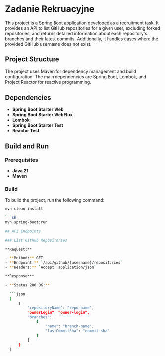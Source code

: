 # Zadanie Rekruacyjne

This project is a Spring Boot application developed as a recruitment task. It provides an API to list GitHub repositories for a given user, excluding forked repositories, and returns detailed information about each repository's branches and their latest commits. Additionally, it handles cases where the provided GitHub username does not exist.

## Project Structure

The project uses Maven for dependency management and build configuration. The main dependencies are Spring Boot, Lombok, and Project Reactor for reactive programming.

## Dependencies

- **Spring Boot Starter Web**
- **Spring Boot Starter WebFlux**
- **Lombok**
- **Spring Boot Starter Test**
- **Reactor Test**

## Build and Run

### Prerequisites

- **Java 21**
- **Maven**

### Build

To build the project, run the following command:

```sh
mvn clean install

```sh
mvn spring-boot:run

## API Endpoints

### List GitHub Repositories

**Request:**

- **Method:** GET
- **Endpoint:** `/api/github/{username}/repositories`
- **Headers:** `Accept: application/json`

**Response:**

- **Status 200 OK:**

  ```json
  [
      {
          "repositoryName": "repo-name",
          "ownerLogin": "owner-login",
          "branches": [
              {
                  "name": "branch-name",
                  "lastCommitSha": "commit-sha"
              }
          ]
      }
  ]
